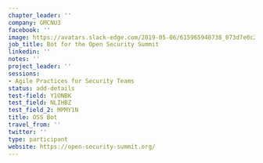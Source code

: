 ```yaml
---
chapter_leader: ''
company: GMCNU3
facebook: ''
image: https://avatars.slack-edge.com/2019-05-06/615965948738_073d7e0c2d0c37a39bd0_192.jpg
job_title: Bot for the Open Security Summit
linkedin: ''
notes: ''
project_leader: ''
sessions:
- Agile Practices for Security Teams
status: add-details
test-field: Y1ONBK
test_field: NLIHBZ
test_field_2: MPMY1N
title: OSS Bot
travel_from: ''
twitter: ''
type: participant
website: https://open-security-summit.org/
---
```


<!-- put more details about participant here -->